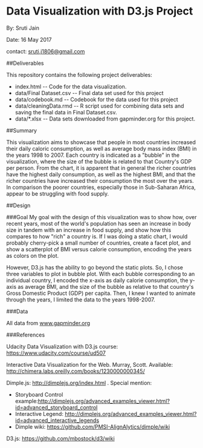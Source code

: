 # Data Visualization with D3.js Project

By: Sruti Jain

Date: 16 May 2017

contact: sruti.j1806@gmail.com

##Deliverables

This repository contains the following project deliverables:

 * index.html -- Code for the data visualization. 
 * data/Final Dataset.csv -- Final data set used for this project
 * data/codebook.md -- Codebook for the data used for this project
 * data/cleaningData.rmd -- R script used for combining data sets and saving the final data in Final Dataset.csv.
 * data/\*.xlsx -- Data sets downloaded from gapminder.org for this project.

##Summary

This visualization aims to showcase that people in most countries increased their daily caloric consumption, as well as average body mass index (BMI) in the years 1998 to 2007.  Each country is indicated as a "bubble" in the visualization, where the size of the bubble is related to that Country's GDP per person.  From the chart, it is apparent that in general the richer countries have the highest daily consumption, as well as the highest BMI, and that the richer countries have increased their consumption the most over the years.  In comparison the poorer countries, especially those in Sub-Saharan Africa, appear to be struggling with food supply. 

##Design

###Goal
My goal with the design of this visualization was to show how, over recent years, most of the world's population has seen an increase in body size in tandem with an increase in food supply, and show how this compares to how "rich" a country is.  If I was doing a static chart, I would probably cherry-pick a small number of countries, create a facet plot, and show a scatterplot of BMI versus calorie consumption, encoding the years as colors on the plot.

However, D3.js has the ability to go beyond the static plots.  So, I chose three variables to plot in bubble plot.  With each bubble corresponding to an individual country, I encoded the x-axis as daily calorie consumption, the y-axis as average BMI, and the size of the bubble as relative to that country's Gross Domestic Product (GDP) per capita.  Then, I knew I wanted to animate through the years, I limited the data to the years 1998-2007.  

###Data

All data from www.gapminder.org

###References

Udacity Data Visualization with D3.js course: https://www.udacity.com/course/ud507

Interactive Data Visualization for the Web. Murray, Scott. Available: http://chimera.labs.oreilly.com/books/1230000000345/

Dimple.js: http://dimplejs.org/index.html . Special mention:

 * Storyboard Control example:http://dimplejs.org/advanced_examples_viewer.html?id=advanced_storyboard_control
 * Interactive Legend: http://dimplejs.org/advanced_examples_viewer.html?id=advanced_interactive_legends
 * Dimple wiki: https://github.com/PMSI-AlignAlytics/dimple/wiki

D3.js: https://github.com/mbostock/d3/wiki
